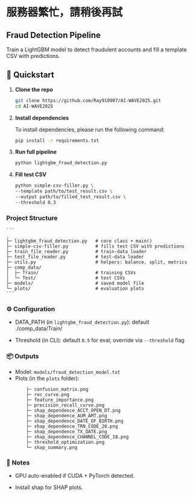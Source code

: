 # 服務器繁忙，請稍後再試

## Fraud Detection Pipeline

Train a LightGBM model to detect fraudulent accounts and fill a template CSV with predictions.

## 🚀 Quickstart

1. **Clone the repo**  
   ```bash
   git clone https://github.com/Ray910907/AI-WAVE2025.git
   cd AI-WAVE2025
    ```

2. **Install dependencies**

    To install dependencies, please run the following command:
    ```bash
    pip install -r requirements.txt
    ```

3. **Run full pipeline**
    ```bash
    python lightgbm_fraud_detection.py
    ```

4. **Fill test CSV**
    ```bash
    python simple-csv-filler.py \
    --template path/to/test_result.csv \
    --output path/to/filled_test_result.csv \
    --threshold 0.3
    ```

### Project Structure
    ```
    .
    ├─ lightgbm_fraud_detection.py   # core class + main()
    ├─ simple-csv-filler.py          # fills test CSV with predictions
    ├─ train_file_reader.py          # train-data loader
    ├─ test_file_reader.py           # test-data loader
    ├─ utils.py                      # helpers: balance, split, metrics
    ├─ comp_data/
    │  ├─ Train/                     # training CSVs
    │  └─ Test/                      # test CSVs
    ├─ models/                       # saved model file
    └─ plots/                        # evaluation plots
    ```

### ⚙️ Configuration
- DATA_PATH (in `lightgbm_fraud_detection.py`): default ./comp_data/Train/

- Threshold (in CLI): default `0.5` for eval; override via `--threshold` flag

### 📦 Outputs
- Model: `models/fraud_detection_model.txt`
- Plots (in the `plots` folder):
    ```
        ├─ confusion_matrix.png
        ├─ roc_curve.png
        ├─ feature_importance.png
        ├─ precision_recall_curve.png
        ├─ shap_dependence_ACCT_OPEN_DT.png
        ├─ shap_dependence_AUM_AMT.png
        ├─ shap_dependence_DATE_OF_BIRTH.png
        ├─ shap_dependence_TRN_CODE_20.png
        ├─ shap_dependence_TX_DATE.png
        ├─ shap_dependence_CHANNEL_CODE_18.png
        ├─ threshold_optimization.png
        └─ shap_summary.png
    ```

### 📝 Notes
- GPU auto-enabled if CUDA + PyTorch detected.

- Install shap for SHAP plots.

